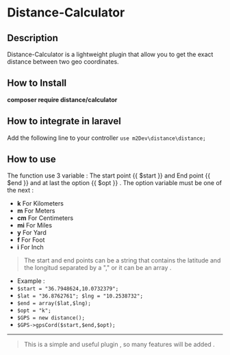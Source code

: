 # Distance-Calculator
## Description
Distance-Calculator is a lightweight plugin that allow you to get the exact distance between two geo coordinates.
## How to Install
**composer require distance/calculator**
## How to integrate in laravel
Add the following line to your controller
`use m2Dev\distance\distance;`
## How to use
The function use 3 variable : The start point {{ $start }} and End point {{ $end }} and at last the option {{ $opt }} .
The option variable must be one of the next :
* **k** For Kilometers
* **m** For Meters
* **cm** For Centimeters
* **mi** For Miles
* **y** For Yard
* **f** For Foot
* **i** For Inch
> The start and end points can be a string that contains the latitude and the longitud separated by a "," or it can be an array .
* Example :
* `$start = "36.7948624,10.0732379";`
* `$lat = "36.8762761"; $lng = "10.2538732";`
* `$end = array($lat,$lng);`
* `$opt = "k";`
* `$GPS = new distance();`
* `$GPS->gpsCord($start,$end,$opt);`

***
> This is a simple and useful plugin , so many features will be added .
